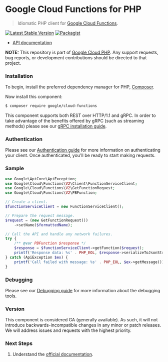 # Google Cloud Functions for PHP

> Idiomatic PHP client for [Google Cloud Functions](https://cloud.google.com/functions).

[![Latest Stable Version](https://poser.pugx.org/google/cloud-functions/v/stable)](https://packagist.org/packages/google/cloud-functions) [![Packagist](https://img.shields.io/packagist/dm/google/cloud-functions.svg)](https://packagist.org/packages/google/cloud-functions)

* [API documentation](https://cloud.google.com/php/docs/reference/cloud-functions/latest)

**NOTE:** This repository is part of [Google Cloud PHP](https://github.com/googleapis/google-cloud-php). Any
support requests, bug reports, or development contributions should be directed to
that project.

### Installation

To begin, install the preferred dependency manager for PHP, [Composer](https://getcomposer.org/).

Now install this component:

```sh
$ composer require google/cloud-functions
```

This component supports both REST over HTTP/1.1 and gRPC. In order to take advantage of the benefits offered by gRPC (such as streaming methods)
please see our [gRPC installation guide](https://cloud.google.com/php/grpc).

### Authentication

Please see our [Authentication guide](https://github.com/googleapis/google-cloud-php/blob/main/AUTHENTICATION.md) for more information
on authenticating your client. Once authenticated, you'll be ready to start making requests.

### Sample

```php
use Google\ApiCore\ApiException;
use Google\Cloud\Functions\V2\Client\FunctionServiceClient;
use Google\Cloud\Functions\V2\GetFunctionRequest;
use Google\Cloud\Functions\V2\PBFunction;

// Create a client.
$functionServiceClient = new FunctionServiceClient();

// Prepare the request message.
$request = (new GetFunctionRequest())
    ->setName($formattedName);

// Call the API and handle any network failures.
try {
    /** @var PBFunction $response */
    $response = $functionServiceClient->getFunction($request);
    printf('Response data: %s' . PHP_EOL, $response->serializeToJsonString());
} catch (ApiException $ex) {
    printf('Call failed with message: %s' . PHP_EOL, $ex->getMessage());
}
```

### Debugging

Please see our [Debugging guide](https://github.com/googleapis/google-cloud-php/blob/main/DEBUG.md)
for more information about the debugging tools.

### Version

This component is considered GA (generally available). As such, it will not introduce backwards-incompatible changes in
any minor or patch releases. We will address issues and requests with the highest priority.

### Next Steps

1. Understand the [official documentation](https://cloud.google.com/functions/docs).
